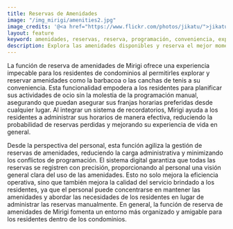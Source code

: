 ```yaml
---
title: Reservas de Amenidades
image: "/img_mirigi/amenities2.jpg"
image_credits: '@<a href="https://www.flickr.com/photos/jikatu/">jikatu</a>'
layout: feature
keyword: amenidades, reservas, reserva, programación, conveniencia, experiencia del residente
description: Explora las amenidades disponibles y reserva el mejor momento para ti, desde cualquier lugar. Pídele a Mirigi que te recuerde para que no lo olvides.
---
```

La función de reserva de amenidades de Mirigi ofrece una experiencia impecable para los residentes de condominios al permitirles explorar y reservar amenidades como la barbacoa o las canchas de tenis a su conveniencia. Esta funcionalidad empodera a los residentes para planificar sus actividades de ocio sin la molestia de la programación manual, asegurando que puedan asegurar sus franjas horarias preferidas desde cualquier lugar. Al integrar un sistema de recordatorios, Mirigi ayuda a los residentes a administrar sus horarios de manera efectiva, reduciendo la probabilidad de reservas perdidas y mejorando su experiencia de vida en general.

Desde la perspectiva del personal, esta función agiliza la gestión de reservas de amenidades, reduciendo la carga administrativa y minimizando los conflictos de programación. El sistema digital garantiza que todas las reservas se registren con precisión, proporcionando al personal una visión general clara del uso de las amenidades. Esto no solo mejora la eficiencia operativa, sino que también mejora la calidad del servicio brindado a los residentes, ya que el personal puede concentrarse en mantener las amenidades y abordar las necesidades de los residentes en lugar de administrar las reservas manualmente. En general, la función de reserva de amenidades de Mirigi fomenta un entorno más organizado y amigable para los residentes dentro de los condominios. 

